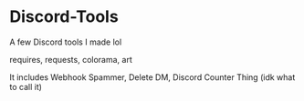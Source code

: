 # Discord-Tools
A few Discord tools I made lol

requires,
requests,
colorama,
art

It includes 
Webhook Spammer,
Delete DM,
Discord Counter Thing (idk what to call it)
